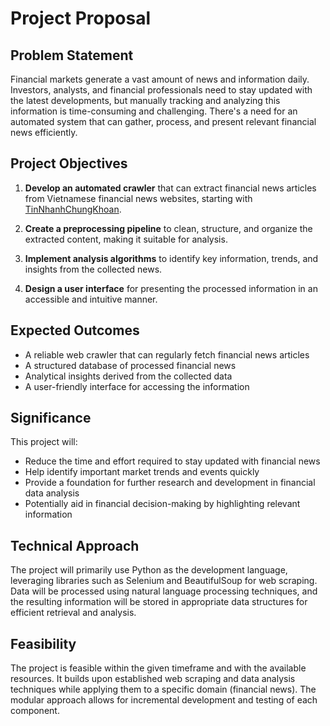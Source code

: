 # Project Proposal

## Problem Statement

Financial markets generate a vast amount of news and information daily. Investors, analysts, and financial professionals need to stay updated with the latest developments, but manually tracking and analyzing this information is time-consuming and challenging. There's a need for an automated system that can gather, process, and present relevant financial news efficiently.

## Project Objectives

1. **Develop an automated crawler** that can extract financial news articles from Vietnamese financial news websites, starting with [TinNhanhChungKhoan](https://www.tinnhanhchungkhoan.vn).

2. **Create a preprocessing pipeline** to clean, structure, and organize the extracted content, making it suitable for analysis.

3. **Implement analysis algorithms** to identify key information, trends, and insights from the collected news.

4. **Design a user interface** for presenting the processed information in an accessible and intuitive manner.

## Expected Outcomes

- A reliable web crawler that can regularly fetch financial news articles
- A structured database of processed financial news
- Analytical insights derived from the collected data
- A user-friendly interface for accessing the information

## Significance

This project will:

- Reduce the time and effort required to stay updated with financial news
- Help identify important market trends and events quickly
- Provide a foundation for further research and development in financial data analysis
- Potentially aid in financial decision-making by highlighting relevant information

## Technical Approach

The project will primarily use Python as the development language, leveraging libraries such as Selenium and BeautifulSoup for web scraping. Data will be processed using natural language processing techniques, and the resulting information will be stored in appropriate data structures for efficient retrieval and analysis.

## Feasibility

The project is feasible within the given timeframe and with the available resources. It builds upon established web scraping and data analysis techniques while applying them to a specific domain (financial news). The modular approach allows for incremental development and testing of each component. 
